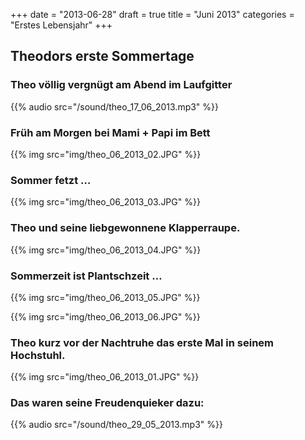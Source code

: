 +++
date = "2013-06-28"
draft = true
title = "Juni 2013"
categories = "Erstes Lebensjahr"
+++

## Theodors erste Sommertage

### Theo völlig vergnügt am Abend im Laufgitter

{{% audio src="/sound/theo_17_06_2013.mp3" %}}

### Früh am Morgen bei Mami + Papi im Bett

{{% img src="img/theo_06_2013_02.JPG" %}}


### Sommer fetzt …

{{% img src="img/theo_06_2013_03.JPG" %}}


### Theo und seine liebgewonnene Klapperraupe.

{{% img src="img/theo_06_2013_04.JPG" %}}


### Sommerzeit ist Plantschzeit …

{{% img src="img/theo_06_2013_05.JPG" %}}


{{% img src="img/theo_06_2013_06.JPG" %}}


### Theo kurz vor der Nachtruhe das erste Mal in seinem Hochstuhl.

{{% img src="img/theo_06_2013_01.JPG" %}}


### Das waren seine Freudenquieker dazu:

{{% audio src="/sound/theo_29_05_2013.mp3" %}}
